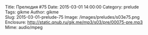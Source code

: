 Title: Прелюдия #75
Date: 2015-03-01 14:00:00 
Category: prelude  
Tags: gikme
Author: gikme  
Slug: 2015-03-01-prelude-75
Image: /images/preludes/s03e75.png
Enclosure: http://static.qnub.ru/gik.me/mp3/s03/pre/00075-pre.mp3  
Mime: audio/mpeg
